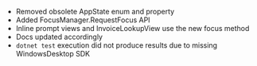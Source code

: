 - Removed obsolete AppState enum and property
- Added FocusManager.RequestFocus API
- Inline prompt views and InvoiceLookupView use the new focus method
- Docs updated accordingly
- `dotnet test` execution did not produce results due to missing WindowsDesktop SDK

